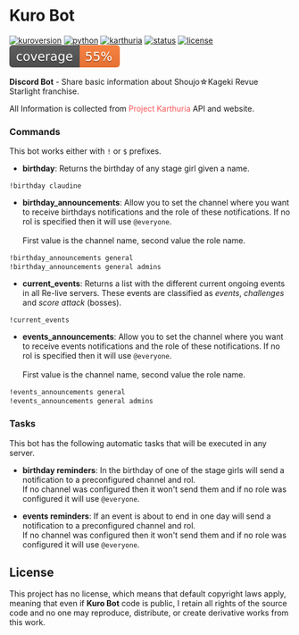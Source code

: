 # Kuro Bot #

[![kuroversion](https://img.shields.io/badge/version-1.0.0-fe9952)]()
[![python](https://img.shields.io/badge/python-3.7-376fa0)](https://www.python.org/)
[![karthuria](https://img.shields.io/badge/Karthuria-API-fb5457)](https://karth.top/home)
[![status](https://img.shields.io/badge/status-offline-red)](https://www.python.org/)
[![license](https://img.shields.io/badge/license-No%20license-blue)](https://www.python.org/)
[![coverage](coverage.svg)]()

**Discord Bot** - Share basic information about Shoujo☆Kageki Revue Starlight franchise.

All Information is collected from <span style="color:#fb5457;">Project Karthuria</span> API and website.

### Commands ###

This bot works either with `!` or `$` prefixes.

- **birthday**: Returns the birthday of any stage girl given a name.

```
!birthday claudine
```

- **birthday_announcements**: Allow you to set the channel where you want to receive birthdays notifications and the
  role of these notifications. If no rol is specified then it will use `@everyone`. <br><br>
  First value is the channel name, second value the role name.

```
!birthday_announcements general
!birthday_announcements general admins
```

- **current_events**: Returns a list with the different current ongoing events in all Re-live servers. These events are
  classified as _events_, _challenges_ and _score attack_ (bosses).

```
!current_events
```

- **events_announcements**: Allow you to set the channel where you want to receive events notifications and the role of
  these notifications. If no rol is specified then it will use `@everyone`. <br><br>
  First value is the channel name, second value the role name.

```
!events_announcements general
!events_announcements general admins
```

### Tasks ###

This bot has the following automatic tasks that will be executed in any server.

- **birthday reminders**: In the birthday of one of the stage girls will send a notification to a preconfigured channel
  and rol. <br>
  If no channel was configured then it won't send them and if no role was configured it will use `@everyone`.

- **events reminders**: If an event is about to end in one day will send a notification to a preconfigured channel and
  rol. <br>
  If no channel was configured then it won't send them and if no role was configured it will use `@everyone`.

## License ##

This project has no license, which means that default copyright laws apply, meaning that even if **Kuro Bot** code is
public, I retain all rights of the source code and no one may reproduce, distribute, or create derivative works from
this work.